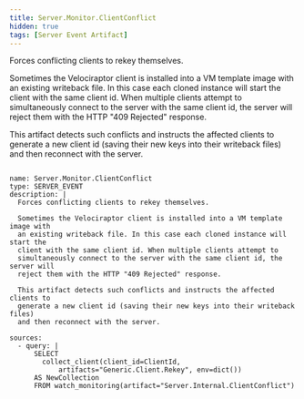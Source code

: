 ```yaml
---
title: Server.Monitor.ClientConflict
hidden: true
tags: [Server Event Artifact]
---
```


Forces conflicting clients to rekey themselves.

Sometimes the Velociraptor client is installed into a VM template image with
an existing writeback file. In this case each cloned instance will start the
client with the same client id. When multiple clients attempt to
simultaneously connect to the server with the same client id, the server will
reject them with the HTTP "409 Rejected" response.

This artifact detects such conflicts and instructs the affected clients to
generate a new client id (saving their new keys into their writeback files)
and then reconnect with the server.


<pre><code class="language-yaml">
name: Server.Monitor.ClientConflict
type: SERVER_EVENT
description: |
  Forces conflicting clients to rekey themselves.

  Sometimes the Velociraptor client is installed into a VM template image with
  an existing writeback file. In this case each cloned instance will start the
  client with the same client id. When multiple clients attempt to
  simultaneously connect to the server with the same client id, the server will
  reject them with the HTTP "409 Rejected" response.

  This artifact detects such conflicts and instructs the affected clients to
  generate a new client id (saving their new keys into their writeback files)
  and then reconnect with the server.

sources:
  - query: |
      SELECT
        collect_client(client_id=ClientId,
            artifacts="Generic.Client.Rekey", env=dict())
      AS NewCollection
      FROM watch_monitoring(artifact="Server.Internal.ClientConflict")

</code></pre>


